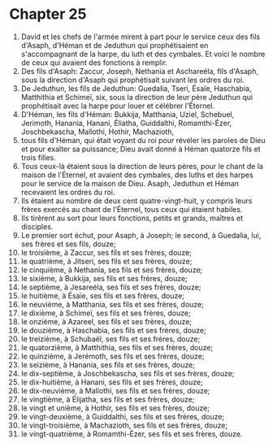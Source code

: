 # Chapter 25

1. David et les chefs de l'armée mirent à part pour le service ceux des fils d'Asaph, d'Héman et de Jeduthun qui prophétisaient en s'accompagnant de la harpe, du luth et des cymbales. Et voici le nombre de ceux qui avaient des fonctions à remplir.
2. Des fils d'Asaph: Zaccur, Joseph, Nethania et Aschareéla, fils d'Asaph, sous la direction d'Asaph qui prophétisait suivant les ordres du roi.
3. De Jeduthun, les fils de Jeduthun: Guedalia, Tseri, Ésaïe, Haschabia, Matthithia et Schimeï, six, sous la direction de leur père Jeduthun qui prophétisait avec la harpe pour louer et célébrer l'Éternel.
4. D'Héman, les fils d'Héman: Bukkija, Matthania, Uziel, Schebuel, Jerimoth, Hanania, Hanani, Éliatha, Guiddalthi, Romamthi-Ézer, Joschbekascha, Mallothi, Hothir, Machazioth,
5. tous fils d'Héman, qui était voyant du roi pour révéler les paroles de Dieu et pour exalter sa puissance; Dieu avait donné à Héman quatorze fils et trois filles.
6. Tous ceux-là étaient sous la direction de leurs pères, pour le chant de la maison de l'Éternel, et avaient des cymbales, des luths et des harpes pour le service de la maison de Dieu. Asaph, Jeduthun et Héman recevaient les ordres du roi.
7. Ils étaient au nombre de deux cent quatre-vingt-huit, y compris leurs frères exercés au chant de l'Éternel, tous ceux qui étaient habiles.
8. Ils tirèrent au sort pour leurs fonctions, petits et grands, maîtres et disciples.
9. Le premier sort échut, pour Asaph, à Joseph; le second, à Guedalia, lui, ses frères et ses fils, douze;
10. le troisième, à Zaccur, ses fils et ses frères, douze;
11. le quatrième, à Jitseri, ses fils et ses frères, douze;
12. le cinquième, à Nethania, ses fils et ses frères, douze;
13. le sixième, à Bukkija, ses fils et ses frères, douze;
14. le septième, à Jesareéla, ses fils et ses frères, douze;
15. le huitième, à Ésaïe, ses fils et ses frères, douze;
16. le neuvième, à Matthania, ses fils et ses frères, douze;
17. le dixième, à Schimeï, ses fils et ses frères, douze;
18. le onzième, à Azareel, ses fils et ses frères, douze;
19. le douzième, à Haschabia, ses fils et ses frères, douze;
20. le treizième, à Schubaël, ses fils et ses frères, douze;
21. le quatorzième, à Matthithia, ses fils et ses frères, douze;
22. le quinzième, à Jerémoth, ses fils et ses frères, douze;
23. le seizième, à Hanania, ses fils et ses frères, douze;
24. le dix-septième, à Joschbekascha, ses fils et ses frères, douze;
25. le dix-huitième, à Hanani, ses fils et ses frères, douze;
26. le dix-neuvième, à Mallothi, ses fils et ses frères, douze;
27. le vingtième, à Élijatha, ses fils et ses frères, douze;
28. le vingt et unième, à Hothir, ses fils et ses frères, douze;
29. le vingt-deuxième, à Guiddalthi, ses fils et ses frères, douze;
30. le vingt-troisième, à Machazioth, ses fils et ses frères, douze;
31. le vingt-quatrième, à Romamthi-Ézer, ses fils et ses frères, douze.

